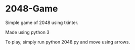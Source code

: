 # 2048-Game
Simple game of 2048 using tkinter.

Made using python 3

To play, simply run python 2048.py and move using arrows.
